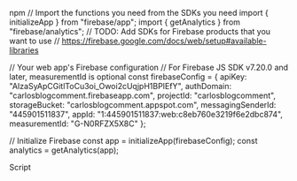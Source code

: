 npm
// Import the functions you need from the SDKs you need
import { initializeApp } from "firebase/app";
import { getAnalytics } from "firebase/analytics";
// TODO: Add SDKs for Firebase products that you want to use
// https://firebase.google.com/docs/web/setup#available-libraries

// Your web app's Firebase configuration
// For Firebase JS SDK v7.20.0 and later, measurementId is optional
const firebaseConfig = {
  apiKey: "AIzaSyApCGitlToCu3oi_Owoi2cUqjpH1BPIEfY",
  authDomain: "carlosblogcomment.firebaseapp.com",
  projectId: "carlosblogcomment",
  storageBucket: "carlosblogcomment.appspot.com",
  messagingSenderId: "445901511837",
  appId: "1:445901511837:web:c8eb760e3219f6e2dbc874",
  measurementId: "G-N0RFZX5X8C"
};

// Initialize Firebase
const app = initializeApp(firebaseConfig);
const analytics = getAnalytics(app);

Script
<script type="module">
  // Import the functions you need from the SDKs you need
  import { initializeApp } from "https://www.gstatic.com/firebasejs/10.12.2/firebase-app.js";
  import { getAnalytics } from "https://www.gstatic.com/firebasejs/10.12.2/firebase-analytics.js";
  // TODO: Add SDKs for Firebase products that you want to use
  // https://firebase.google.com/docs/web/setup#available-libraries

  // Your web app's Firebase configuration
  // For Firebase JS SDK v7.20.0 and later, measurementId is optional
  const firebaseConfig = {
    apiKey: "AIzaSyApCGitlToCu3oi_Owoi2cUqjpH1BPIEfY",
    authDomain: "carlosblogcomment.firebaseapp.com",
    projectId: "carlosblogcomment",
    storageBucket: "carlosblogcomment.appspot.com",
    messagingSenderId: "445901511837",
    appId: "1:445901511837:web:c8eb760e3219f6e2dbc874",
    measurementId: "G-N0RFZX5X8C"
  };

  // Initialize Firebase
  const app = initializeApp(firebaseConfig);
  const analytics = getAnalytics(app);
</script>